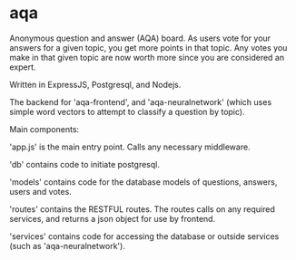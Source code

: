 # aqa
Anonymous question and answer (AQA) board.  As users vote for your answers for a given topic, you get more points in that topic.  Any votes you make in that given topic are now worth more since you are considered an expert.

Written in ExpressJS, Postgresql, and Nodejs.  

The backend for 'aqa-frontend', and 'aqa-neuralnetwork' (which uses simple word vectors to attempt to classify a question by topic).

Main components:

'app.js' is the main entry point.  Calls any necessary middleware.

'db' contains code to initiate postgresql.

'models' contains code for the database models of questions, answers, users and votes.

'routes' contains the RESTFUL routes.  The routes calls on any required services, and returns a json object for use by frontend.

'services' contains code for accessing the database or outside services (such as 'aqa-neuralnetwork').
